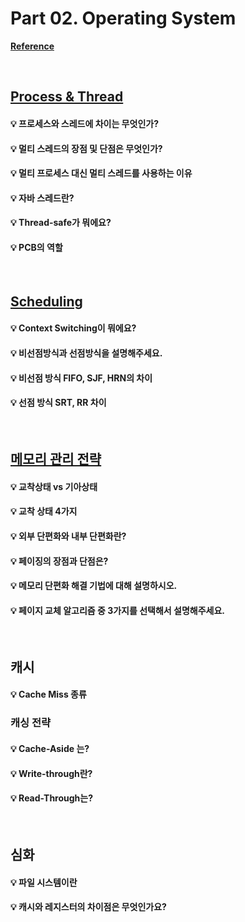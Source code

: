 # Part 02. Operating System

[**Reference**](https://github.com/SSAFY-CS-STUDY/Tech_interview/tree/main/03.Operating_system)

<br>

## [Process & Thread](./Process&Thread.md)

#### 💡 프로세스와 스레드에 차이는 무엇인가?

#### 💡 멀티 스레드의 장점 및 단점은 무엇인가?

#### 💡 멀티 프로세스 대신 멀티 스레드를 사용하는 이유

#### 💡 자바 스레드란?

#### 💡 Thread-safe가 뭐에요?

#### 💡 PCB의 역할

<br>

## [Scheduling](./Scheduling.md)

#### 💡 Context Switching이 뭐에요?

#### 💡 비선점방식과 선점방식을 설명해주세요.

#### 💡 비선점 방식 FIFO, SJF, HRN의 차이

#### 💡 선점 방식 SRT, RR 차이

<br>

## [메모리 관리 전략](./Memory_Management_Strategy.md)

#### 💡 교착상태 vs 기아상태

#### 💡 교착 상태 4가지

#### 💡 외부 단편화와 내부 단편화란?

#### 💡 페이징의 장점과 단점은?

#### 💡 메모리 단편화 해결 기법에 대해 설명하시오.

#### 💡 페이지 교체 알고리즘 중 3가지를 선택해서 설명해주세요.



<br>

## 캐시

#### 💡 Cache Miss 종류

### 캐싱 전략

#### 💡 Cache-Aside 는?

#### 💡 Write-through란?

#### 💡 Read-Through는?


<br>

## 심화

#### 💡 파일 시스템이란

#### 💡 캐시와 레지스터의 차이점은 무엇인가요?
